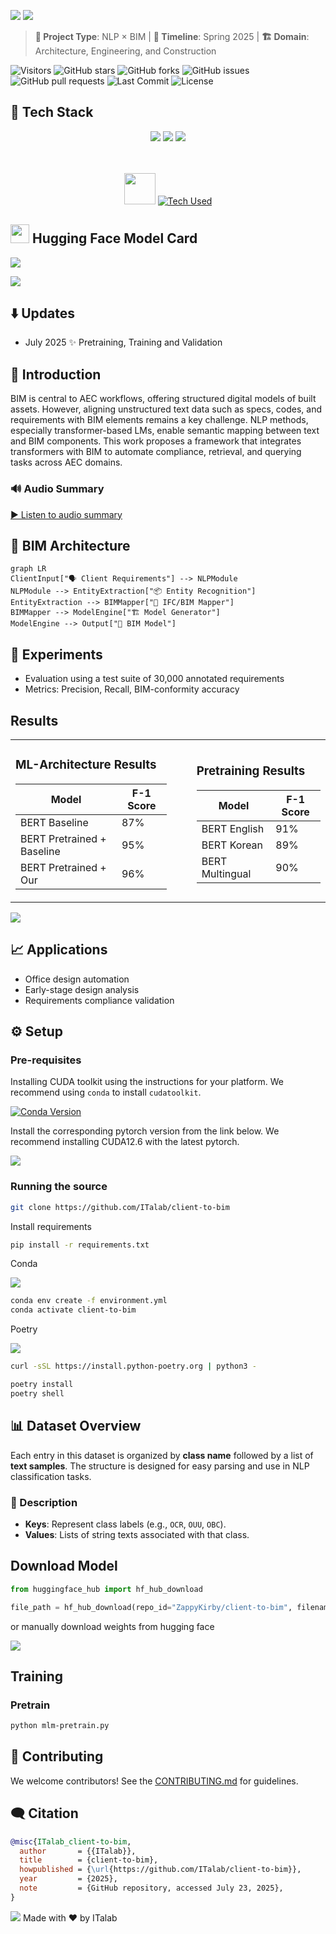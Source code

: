 ![](https://i.ibb.co/6RfxQdKz/textanim-vx-S9d.gif)
<img src="https://user-images.githubusercontent.com/74038190/212284100-561aa473-3905-4a80-b561-0d28506553ee.gif">

> **🚧 Project Type**: NLP × BIM | **📅 Timeline**: Spring 2025 | **🏗️ Domain**: Architecture, Engineering, and Construction

![Visitors](https://visitor-badge.laobi.icu/badge?page_id=ITalab.client-to-bim)
![GitHub stars](https://img.shields.io/github/stars/ITalab/client-to-bim?style=social)
![GitHub forks](https://img.shields.io/github/forks/ITalab/client-to-bim?style=social)
![GitHub issues](https://img.shields.io/github/issues/ITalab/client-to-bim)
![GitHub pull requests](https://img.shields.io/github/issues-pr/ITalab/client-to-bim)
![Last Commit](https://img.shields.io/github/last-commit/ITalab/client-to-bim)
![License](https://img.shields.io/github/license/ITalab/client-to-bim)

<!--
SEO:
client to bim, text to bim, natural language to bim, nlp bim integration, bim automation, bim requirement matching,
semantic bim mapping, ifc language understanding, ai for construction design, ai-assisted bim modeling, transformer-based bim,
language model for bim, huggingface bim application, ifc entity classification, automated design generation,
requirement-driven bim modeling, ml in architecture, construction language parsing, project briefing to model generation,
generative bim from text, aec nlp, nlp for architects, smart bim assistants, bim predesign automation,
ai-driven aec workflows, bim semantic matching, bim client requirements, architecture requirement translation,
nlp-based bim alignment, text2bim deep learning, intelligent design assistants, client intent to ifc mapping,
language-guided bim synthesis, ai in aec industry, bim project scoping from text, ifc automation with transformers,
multi-language support for bim, multilingual client requirements to bim, nlp-enhanced bim tooling, bim chatbot interface,
language understanding in construction, prompt to bim, gpt bim integration, ifc data extraction from text,
llm bim converter, ai for architects and engineers, bim integration pipeline, aec digital transformation
-->

## 🧰 Tech Stack

<div align="center">

<img src="https://img.shields.io/badge/-HuggingFace-FDEE21?style=for-the-badge&logo=HuggingFace&logoColor=black" />
<img src="https://img.shields.io/badge/PyTorch-EE4C2C?style=for-the-badge&logo=pytorch&logoColor=white" />
<img src="https://img.shields.io/badge/Weights_&_Biases-FFBE00?style=for-the-badge&logo=WeightsAndBiases&logoColor=white" />

<br><br>
<img src="https://user-images.githubusercontent.com/74038190/212257472-08e52665-c503-4bd9-aa20-f5a4dae769b5.gif" width="50">
[![Tech Used](https://skillicons.dev/icons?i=docker,windows,linux,collab)](https://skillicons.dev)

</div>

## <img src="https://user-images.githubusercontent.com/74038190/216122041-518ac897-8d92-4c6b-9b3f-ca01dcaf38ee.png" width=30> Hugging Face Model Card

[![](https://img.shields.io/badge/%F0%9F%A4%97%20client%20to%20bim%20large-Model-blue)](https://huggingface.co/ZappyKirby/client-to-bim/tree/main)

<img src="https://user-images.githubusercontent.com/74038190/212284115-f47cd8ff-2ffb-4b04-b5bf-4d1c14c0247f.gif">

## ⬇️ Updates

- July 2025 ✨ Pretraining, Training and Validation

## 🫥 Introduction

BIM is central to AEC workflows, offering structured digital models of built assets. However, aligning unstructured text data such as specs, codes, and requirements with BIM elements remains a key challenge. NLP methods, especially transformer-based LMs, enable semantic mapping between text and BIM components. This work proposes a framework that integrates transformers with BIM to automate compliance, retrieval, and querying
tasks across AEC domains.

### 🔊 Audio Summary

[▶️ Listen to audio summary](assets/summary.wav)

## 🔗 BIM Architecture

```mermaid
graph LR
ClientInput["🗣️ Client Requirements"] --> NLPModule
NLPModule --> EntityExtraction["📦 Entity Recognition"]
EntityExtraction --> BIMMapper["🔧 IFC/BIM Mapper"]
BIMMapper --> ModelEngine["🏗️ Model Generator"]
ModelEngine --> Output["📐 BIM Model"]
```

## 🧪 Experiments

- Evaluation using a test suite of 30,000 annotated requirements
- Metrics: Precision, Recall, BIM-conformity accuracy

## Results

<table>
<tr>
  <td>

### ML-Architecture Results

| Model                      | F-1 Score |
| -------------------------- | --------- |
| BERT Baseline              | 87%       |
| BERT Pretrained + Baseline | 95%       |
| BERT Pretrained + Our      | 96%       |

  </td>
  <td style="padding-left:40px">

### Pretraining Results

| Model           | F-1 Score |
| --------------- | --------- |
| BERT English    | 91%       |
| BERT Korean     | 89%       |
| BERT Multingual | 90%       |

  </td>
</tr>
</table>
<img src="https://user-images.githubusercontent.com/74038190/212284100-561aa473-3905-4a80-b561-0d28506553ee.gif">

## 📈 Applications

- Office design automation
- Early-stage design analysis
- Requirements compliance validation

## ⚙️ Setup

### Pre-requisites

Installing CUDA toolkit using the instructions for your platform.
We recommend using `conda` to install `cudatoolkit`.

[![Conda Version](https://img.shields.io/conda/v/conda-forge/cudatoolkit)](https://anaconda.org/conda-forge/cudatoolkit)

Install the corresponding pytorch version
from the link below. We recommend installing CUDA12.6 with the latest pytorch.

[![](https://img.shields.io/badge/PyTorch-EE4C2C?style=for-the-badge&logo=pytorch&logoColor=white)](https://pytorch.org/get-started/locally/)

### Running the source

```sh
git clone https://github.com/ITalab/client-to-bim
```

Install requirements

```sh
pip install -r requirements.txt
```

Conda

![](https://anaconda.org/conda-forge/mlconjug/badges/version.svg)

```sh
conda env create -f environment.yml
conda activate client-to-bim
```

Poetry

![](https://img.shields.io/badge/packaging-poetry-cyan.svg)

```sh
curl -sSL https://install.python-poetry.org | python3 -
```

```sh
poetry install
poetry shell
```

## 📊 Dataset Overview

Each entry in this dataset is organized by **class name** followed by a list of **text samples**. The structure is designed for easy parsing and use in NLP classification tasks.

### 🧾 Description

- **Keys**: Represent class labels (e.g., `OCR`, `OUU`, `OBC`).
- **Values**: Lists of string texts associated with that class.

## Download Model

```python
from huggingface_hub import hf_hub_download

file_path = hf_hub_download(repo_id="ZappyKirby/client-to-bim", filename="model.safetensors")

```

or manually download weights from hugging face

[![](https://img.shields.io/badge/%F0%9F%A4%97%20client%20to%20bim%20large-Model-blue)](https://huggingface.co/ZappyKirby/client-to-bim/tree/main)

## Training

### Pretrain

```sh
python mlm-pretrain.py
```

## 🤝 Contributing

We welcome contributors! See the [CONTRIBUTING.md]() for guidelines.

## 🗨️ Citation

```bib
@misc{ITalab_client-to-bim,
  author       = {{ITalab}},
  title        = {client-to-bim},
  howpublished = {\url{https://github.com/ITalab/client-to-bim}},
  year         = {2025},
  note         = {GitHub repository, accessed July 23, 2025},
}
```

<img src="https://user-images.githubusercontent.com/74038190/212284100-561aa473-3905-4a80-b561-0d28506553ee.gif">
Made with ❤️ by ITalab
